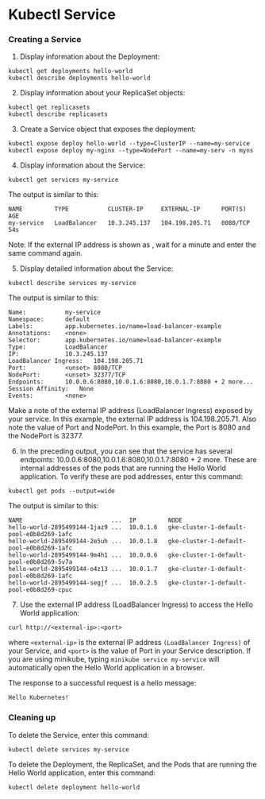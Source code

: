 # Kubectl Service

### Creating a Service

1. Display information about the Deployment:

```
kubectl get deployments hello-world
kubectl describe deployments hello-world
```

2. Display information about your ReplicaSet objects:

```
kubectl get replicasets
kubectl describe replicasets
```

3. Create a Service object that exposes the deployment:

```
kubectl expose deploy hello-world --type=ClusterIP --name=my-service
kubectl expose deploy my-nginx --type=NodePort --name=my-serv -n myns
```

4. Display information about the Service:

```
kubectl get services my-service
```

The output is similar to this:

```
NAME         TYPE           CLUSTER-IP     EXTERNAL-IP      PORT(S)    AGE
my-service   LoadBalancer   10.3.245.137   104.198.205.71   8080/TCP   54s
```

Note: If the external IP address is shown as <pending>, wait for a minute and enter the same command again.

5. Display detailed information about the Service:

```
kubectl describe services my-service
```

The output is similar to this:

```
Name:           my-service
Namespace:      default
Labels:         app.kubernetes.io/name=load-balancer-example
Annotations:    <none>
Selector:       app.kubernetes.io/name=load-balancer-example
Type:           LoadBalancer
IP:             10.3.245.137
LoadBalancer Ingress:   104.198.205.71
Port:           <unset> 8080/TCP
NodePort:       <unset> 32377/TCP
Endpoints:      10.0.0.6:8080,10.0.1.6:8080,10.0.1.7:8080 + 2 more...
Session Affinity:   None
Events:         <none>
```

Make a note of the external IP address (LoadBalancer Ingress) exposed by your service. In this example, the external IP address is 104.198.205.71. Also note the value of Port and NodePort. In this example, the Port is 8080 and the NodePort is 32377.

6. In the preceding output, you can see that the service has several endpoints: 10.0.0.6:8080,10.0.1.6:8080,10.0.1.7:8080 + 2 more. These are internal addresses of the pods that are running the Hello World application. To verify these are pod addresses, enter this command:

```
kubectl get pods --output=wide
```

The output is similar to this:

```
NAME                         ...  IP         NODE
hello-world-2895499144-1jaz9 ...  10.0.1.6   gke-cluster-1-default-pool-e0b8d269-1afc
hello-world-2895499144-2e5uh ...  10.0.1.8   gke-cluster-1-default-pool-e0b8d269-1afc
hello-world-2895499144-9m4h1 ...  10.0.0.6   gke-cluster-1-default-pool-e0b8d269-5v7a
hello-world-2895499144-o4z13 ...  10.0.1.7   gke-cluster-1-default-pool-e0b8d269-1afc
hello-world-2895499144-segjf ...  10.0.2.5   gke-cluster-1-default-pool-e0b8d269-cpuc
```

7. Use the external IP address (LoadBalancer Ingress) to access the Hello World application:

```
curl http://<external-ip>:<port>
```

where `<external-ip>` is the external IP address `(LoadBalancer Ingress)` of your Service, and `<port>` is the value of Port in your Service description. If you are using minikube, typing `minikube service my-service` will automatically open the Hello World application in a browser.

The response to a successful request is a hello message:

```
Hello Kubernetes!
```

### Cleaning up

To delete the Service, enter this command:

```
kubectl delete services my-service
```

To delete the Deployment, the ReplicaSet, and the Pods that are running the Hello World application, enter this command:

```
kubectl delete deployment hello-world
```
